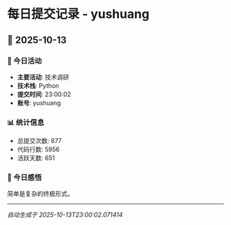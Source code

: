 # 每日提交记录 - yushuang

## 📅 2025-10-13

### 🎯 今日活动
- **主要活动**: 技术调研
- **技术栈**: Python
- **提交时间**: 23:00:02
- **账号**: yushuang

### 📊 统计信息
- 总提交次数: 877
- 代码行数: 5956
- 活跃天数: 651

### 💭 今日感悟
简单是复杂的终极形式。

---
*自动生成于 2025-10-13T23:00:02.071414*
